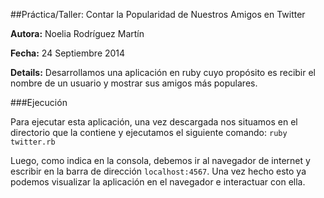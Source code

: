 ##Práctica/Taller: Contar la Popularidad de Nuestros Amigos en Twitter

**Autora:** Noelia Rodríguez Martín

**Fecha:** 24 Septiembre 2014

**Details:** Desarrollamos una aplicación en ruby cuyo propósito es recibir el nombre de un usuario y mostrar sus amigos más populares.

###Ejecución

Para ejecutar esta aplicación, una vez descargada nos situamos en el directorio que la contiene y ejecutamos el siguiente 
comando:
`ruby twitter.rb`

Luego, como indica en la consola, debemos ir al navegador de internet y escribir en la barra de dirección `localhost:4567`. Una vez hecho esto ya
podemos visualizar la aplicación en el navegador e interactuar con ella. 